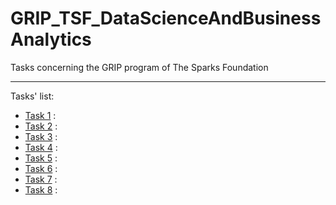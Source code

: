 # GRIP_TSF_DataScienceAndBusinessAnalytics  
Tasks concerning the GRIP program of The Sparks Foundation  

---  
Tasks' list:
* [Task 1](./task_1/task_1.ipynb) : 
* [Task 2](./task_2/task_2.ipynb) : 
* [Task 3](./task_3/task_3.ipynb) : 
* [Task 4](./task_4/task_4.ipynb) : 
* [Task 5](./task_5/task_5.ipynb) : 
* [Task 6](./task_6/task_6.ipynb) : 
* [Task 7](./task_7/task_7.ipynb) : 
* [Task 8](./task_8/task_8.ipynb) : 
